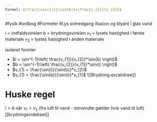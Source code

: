```yaml
---
Formel: $\frac{\sin(i)}{\sin(b)}=\frac{v_{1}}{v_{2}}$
---
```

#fysik #ordbog #Formeler #Lys 
solnedgang illusion
og blyant i glas vand

i = indfaldsvinklen
b = brydningsvinklen
$v_{1}$ = lysets hastighed i første materiale
$v_{2}$ = lystes hastighed i anden materiale

isoleret formler
- $i = \sin^{-1}\left( \frac{v_{1}}{v_{2}}*\sin(b) \right)$
- $b = \sin^{-1}\left( \frac{v_{2}}{v_{1}}*\sin(i) \right)$
- $v_{1} = \frac{\sin(i)}{\sin(b)}*v_{2}$
- $v_{1} = \frac{\sin(b)}{\sin(i)}*v_{1}$
![[Brydning.excalidraw]]
# Huske regel
$i > b$ når $v_{1} > v_{2}$ (fra luft til vand - omvendte gælder hvis vand til luft)
[[brydningsindekset]]

